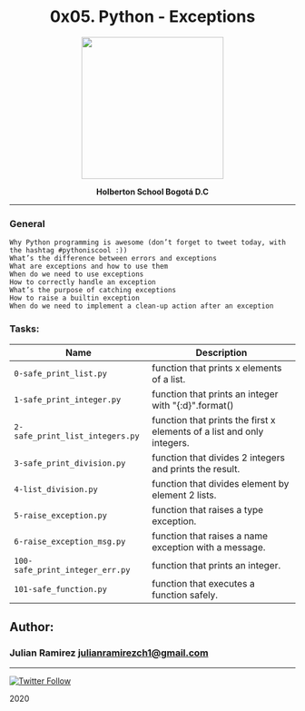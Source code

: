 <H1 align="center"> 0x05. Python - Exceptions </H1>

<p align="center">
   <a href="https://www.holbertonschool.com/co"><img src="https://user-images.strikinglycdn.com/res/hrscywv4p/image/upload/c_limit,fl_lossy,h_1440,w_720,f_auto,q_auto/79001/368330_619080.png" width="250" height="250"/></a>

<p align="center"> 
   <b>Holberton School Bogotá D.C</b>
                
----
<H3> General </H3>

    Why Python programming is awesome (don’t forget to tweet today, with the hashtag #pythoniscool :))
    What’s the difference between errors and exceptions
    What are exceptions and how to use them
    When do we need to use exceptions
    How to correctly handle an exception
    What’s the purpose of catching exceptions
    How to raise a builtin exception
    When do we need to implement a clean-up action after an exception


### Tasks:

| Name | Description                    |
| ------------- | ------------------------------ |
| `0-safe_print_list.py `      | function that prints x elements of a list.       |
| `1-safe_print_integer.py`   | function that prints an integer with "{:d}".format()     |
| `2-safe_print_list_integers.py`      | function that prints the first x elements of a list and only integers.       |
| `3-safe_print_division.py`      | function that divides 2 integers and prints the result.       |
| `4-list_division.py`      | function that divides element by element 2 lists.       |
| `5-raise_exception.py`      | function that raises a type exception.       |
| `6-raise_exception_msg.py`      | function that raises a name exception with a message.       |
| `100-safe_print_integer_err.py`      |  function that prints an integer.       |
| `101-safe_function.py`      |  function that executes a function safely.        |


## Author: 
### Julian Ramirez <julianramirezch1@gmail.com>
----
[![Twitter Follow](https://img.shields.io/twitter/follow/JulianR_30.svg?style=social&label=Follow)](https://twitter.com/JulianR_30)

2020